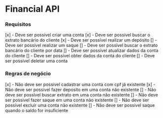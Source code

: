 # Financial API


### Requisitos

[x] - Deve ser possível criar uma conta
[x] - Deve ser possível buscar o extrato bancário do cliente
[x] - Deve ser possível realizar um depósito
[] - Deve ser possível realizar um saque
[] - Deve ser possível buscar o extrato bancário do cliente por data
[] - Deve ser possível atualizar dados da conta do cliente
[] - Deve ser possível obter dados da conta do cliente
[] - Deve ser possível deletar uma conta


### Regras de negócio

[x] - Não deve ser possivel cadastrar uma conta com cpf já existente
[x] - Não deve ser possivel fazer deposito em uma conta não existente
[] - Não deve ser possível buscar extrato em uma conta não existente
[] - Não deve ser possivel fazer saque em uma conta não existente
[] - Não deve ser possível excluir uma conta não existente
[] - Não deve ser possivel saque quando o saldo for insuficiente